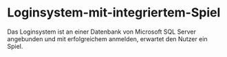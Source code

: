 # Loginsystem-mit-integriertem-Spiel
Das Loginsystem ist an einer Datenbank von Microsoft SQL Server angebunden und mit erfolgreichem anmelden, erwartet den Nutzer ein Spiel.
